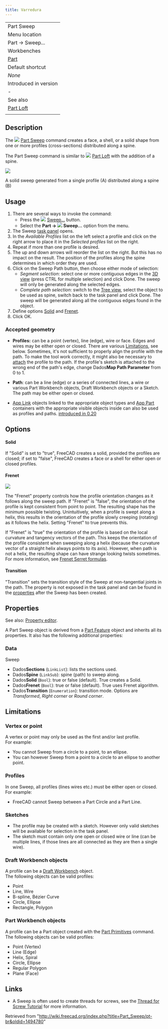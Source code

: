 ```yaml
---
title: Varredura
---
```

|  |
| --- |
| Part Sweep |
| Menu location |
| Part → Sweep... |
| Workbenches |
| [Part](/Part_Workbench "Part Workbench") |
| Default shortcut |
| *None* |
| Introduced in version |
| - |
| See also |
| [Part Loft](/Part_Loft "Part Loft") |
|  |

## Description

The ![](/images/Part_Sweep.svg) [Part Sweep](/Part_Sweep "Part Sweep") command creates a face, a shell, or a solid shape from one or more profiles (cross-sections) distributed along a spine.

The Part Sweep command is similar to ![](/images/Part_Loft.svg) [Part Loft](/Part_Loft "Part Loft") with the addition of a spine.

![](/images/Part_Sweep_simple.png)

A solid sweep generated from a single profile (A) distributed along a spine (B)

## Usage

1. There are several ways to invoke the command:
   * Press the ![](/images/Part_Sweep.svg) [Sweep...](/Part_Sweep "Part Sweep") button.
   * Select the **Part → ![](/images/Part_Sweep.svg) Sweep...** option from the menu.
2. The Sweep [task panel](/Task_panel "Task panel") opens.
3. In the *Available Profiles* list on the left select a profile and click on the right arrow to place it in the *Selected profiles* list on the right.
4. Repeat if more than one profile is desired.
5. The up and down arrows will reorder the list on the right. But this has no impact on the result. The position of the profiles along the spine determines in which order they are used.
6. Click on the Sweep Path button, then choose either mode of selection:
   * *Segment selection*: select one or more contiguous edges in the [3D view](/3D_view "3D view") (press CTRL for multiple selection) and click Done. The sweep will only be generated along the selected edges.
   * *Complete path selection*: switch to the [Tree view](/Tree_view "Tree view"), select the object to be used as spine, switch back to the task panel and click Done. The sweep will be generated along all the contiguous edges found in the object.
7. Define options [Solid](#Solid) and [Frenet](#Frenet).
8. Click OK.

### Accepted geometry

* **Profiles:** can be a point (vertex), line (edge), wire or face. Edges and wires may be either open or closed. There are various [Limitations](#Limitations), see below. Sometimes, it's not sufficient to properly align the profile with the path. To make the tool work correctly, it might also be necessary to [attach](/Part_EditAttachment "Part EditAttachment") the profile to the path. If the profile's sketch is attached to the wrong end of the path's edge, change Dados**Map Path Parameter** from 0 to 1.

* **Path**: can be a line (edge) or a series of connected lines, a wire or various Part Workbench objects, Draft Workbench objects or a Sketch. The path may be either open or closed.

* [App Link](/App_Link "App Link") objects linked to the appropriate object types and [App Part](/App_Part "App Part") containers with the appropriate visible objects inside can also be used as profiles and paths. [introduced in 0.20](/Release_notes_0.20 "Release notes 0.20")

## Options

#### Solid

If "Solid" is set to "true", FreeCAD creates a solid, provided the profiles are closed; if set to "false", FreeCAD creates a face or a shell for either open or closed profiles.

#### Frenet

![](/images/Sweep-frenet-comp.png)

The "Frenet" property controls how the profile orientation changes as it follows along the sweep path. If "Frenet" is "false", the orientation of the profile is kept consistent from point to point. The resulting shape has the minimum possible twisting. Unintuitively, when a profile is swept along a helix, this results in the orientation of the profile slowly creeping (rotating) as it follows the helix. Setting "Frenet" to true prevents this.

If "Frenet" is "true" the orientation of the profile is based on the local curvature and tangency vectors of the path. This keeps the orientation of the profile consistent when sweeping along a helix (because the curvature vector of a straight helix always points to its axis). However, when path is not a helix, the resulting shape can have strange looking twists sometimes. For more information, see [Frenet Serret formulas](http://en.wikipedia.org/wiki/Frenet%E2%80%93Serret_formulas).

#### Transition

"Transition" sets the transition style of the Sweep at non-tangential joints in the path. The property is not exposed in the task panel and can be found in the [properties](/Property_editor "Property editor") after the Sweep has been created.

## Properties

See also: [Property editor](/Property_editor "Property editor").

A Part Sweep object is derived from a [Part Feature](/Part_Feature "Part Feature") object and inherits all its properties. It also has the following additional properties:

### Data

Sweep

* Dados**Sections** (`LinkList`): lists the sections used.
* Dados**Spine** (`LinkSub`): spine (path) to sweep along.
* Dados**Solid** (`Bool`): true or false (default). True creates a Solid.
* Dados**Frenet** (`Bool`): true or false (default). True uses Frenet algorithm.
* Dados**Transition** (`Enumeration`): transition mode. Options are *Transformed*, *Right corner* or *Round corner*.

## Limitations

### Vertex or point

A vertex or point may only be used as the first and/or last profile.  
For example:

* You cannot Sweep from a circle to a point, to an ellipse.
* You can however Sweep from a point to a circle to an ellipse to another point.

### Profiles

In one Sweep, all profiles (lines wires etc.) must be either open or closed.  
For example:

* FreeCAD cannot Sweep between a Part Circle and a Part Line.

### Sketches

* The profile may be created with a sketch. However only valid sketches will be available for selection in the task panel.
* The sketch must contain only one open or closed wire or line (can be multiple lines, if those lines are all connected as they are then a single wire).

### Draft Workbench objects

A profile can be a [Draft Workbench](/Draft_Workbench "Draft Workbench") object.  
The following objects can be valid profiles:

* Point
* Line, Wire
* B-spline, Bézier Curve
* Circle, Ellipse
* Rectangle, Polygon

### Part Workbench objects

A profile can be a Part object created with the [Part Primitives](/Part_Primitives "Part Primitives") command.  
The following objects can be valid profiles:

* Point (Vertex)
* Line (Edge)
* Helix, Spiral
* Circle, Ellipse
* Regular Polygon
* Plane (Face)

## Links

* A Sweep is often used to create threads for screws, see the [Thread for Screw Tutorial](/Thread_for_Screw_Tutorial "Thread for Screw Tutorial") for more information.

Retrieved from "<http://wiki.freecad.org/index.php?title=Part_Sweep/pt-br&oldid=1494780>"